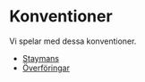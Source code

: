 # Konventioner

Vi spelar med dessa konventioner.

- [Staymans](./konventioner/stayman.md)
- [Överföringar](./konventioner/transfers.md)

